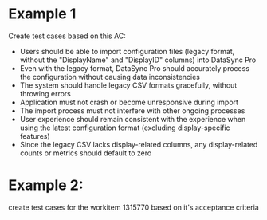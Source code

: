 # Example 1

Create test cases based on this AC:

* Users should be able to import configuration files (legacy format, without the "DisplayName" and "DisplayID" columns) into DataSync Pro
* Even with the legacy format, DataSync Pro should accurately process the configuration without causing data inconsistencies
* The system should handle legacy CSV formats gracefully, without throwing errors
* Application must not crash or become unresponsive during import
* The import process must not interfere with other ongoing processes
* User experience should remain consistent with the experience when using the latest configuration format (excluding display-specific features)
* Since the legacy CSV lacks display-related columns, any display-related counts or metrics should default to zero

# Example 2:

create test cases for the workitem 1315770 based on it's acceptance criteria
